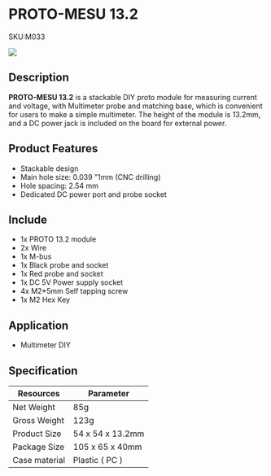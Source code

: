 # PROTO-MESU 13.2

<el-tag effect="plain">SKU:M033</el-tag>

<div class="product_pic"><img src="assets/img/product_pics/module/proto13.2_mesu/proto_13.2_mesu.webp"></div>


## Description

**PROTO-MESU 13.2** is a stackable DIY proto module for measuring current and voltage, with Multimeter probe and matching base, which is convenient for users to make a simple multimeter. The height of the module is 13.2mm, and a DC power jack is included on the board for external power.

## Product Features

- Stackable design
- Main hole size: 0.039 "1mm (CNC drilling)
- Hole spacing: 2.54 mm
- Dedicated DC power port and probe socket

## Include

-  1x PROTO 13.2 module
-  2x Wire
-  1x M-bus
-  1x Black probe and socket
-  1x Red probe and socket
-  1x DC 5V Power supply socket
-  4x M2*5mm Self tapping screw
-  1x M2 Hex Key

## Application

- Multimeter DIY

## Specification

<table class="table-1">
    <thead>
    <tr>
        <th>Resources</th>
        <th>Parameter</th>
    </tr>
    </thead>
    <tbody>
        <tr>
            <td>Net Weight</td>
            <td>85g</td>
        </tr>
        <tr>
            <td>Gross Weight</td>
            <td>123g</td>
        </tr>
        <tr>
            <td>Product Size</td>
            <td>54 x 54 x 13.2mm</td>
        </tr>
        <tr>
            <td>Package Size</td>
            <td>105 x 65 x 40mm</td>
        </tr>
        <tr>
            <td>Case material</td>
            <td>Plastic ( PC )</td>
        </tr>
     </tbody>
</table>

<script>

   var purchase_link = '';

   anchor_search(purchase_link);
   scrollFunc();

</script>
